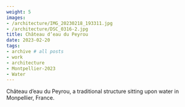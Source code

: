 ```yaml
---
weight: 5
images:
- /architecture/IMG_20230218_193311.jpg
- /architecture/DSC_0316-2.jpg
title: Château d’eau du Peyrou
date: 2023-02-20
tags:
- archive # all posts
- work
- architecture
- Montpellier-2023
- Water
---
```


Château d’eau du Peyrou, a traditional structure sitting upon water in Monpellier, France.

